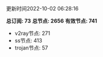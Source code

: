 更新时间2022-10-02 06:28:16

**总订阅: 73**
**总节点: 2656**
**有效节点: 741**
- v2ray节点: 271
- ss节点: 413
- trojan节点: 57
